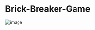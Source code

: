 # Brick-Breaker-Game
![image](https://github.com/abhiiiman/Brick-Breaker-Game/assets/111262410/ad79d872-15cc-4339-9a48-69ca9accae10)
